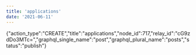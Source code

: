 ```yaml
---
title: 'applications'
date: '2021-06-11'
---
```


{"action_type":"CREATE","title":"applications","node_id":717,"relay_id":"cG9zdDo3MTc=","graphql_single_name":"post","graphql_plural_name":"posts","status":"publish"}
